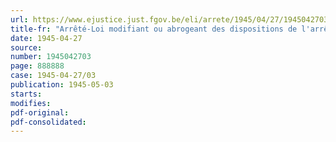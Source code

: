 ```yaml
---
url: https://www.ejustice.just.fgov.be/eli/arrete/1945/04/27/1945042703/justel
title-fr: "Arrêté-Loi modifiant ou abrogeant des dispositions de l'arrêté-loi du 8 mai 1944 relatif aux fonctions publiques"
date: 1945-04-27
source:
number: 1945042703
page: 888888
case: 1945-04-27/03
publication: 1945-05-03
starts:
modifies:
pdf-original:
pdf-consolidated:
---
```


